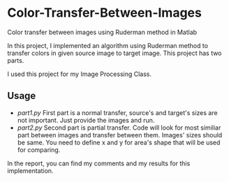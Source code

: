 # Color-Transfer-Between-Images
Color transfer between images using Ruderman method in Matlab

In this project, I implemented an algorithm using Ruderman method to transfer colors in given source image to target image. This project has two parts.

I used this project for my Image Processing Class.

## Usage 
- _part1.py_ First part is a normal transfer, source's and target's sizes are not important. Just provide the images and run.
- _part2.py_ Second part is partial transfer. Code will look for most similiar part between images and transfer between them. Images' sizes should be same. You need to define x and y for area's shape that will be used for comparing.

In the report, you can find my comments and my results for this implementation.
